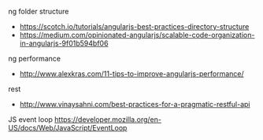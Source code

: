 ng folder structure
* https://scotch.io/tutorials/angularjs-best-practices-directory-structure
* https://medium.com/opinionated-angularjs/scalable-code-organization-in-angularjs-9f01b594bf06

ng performance
* http://www.alexkras.com/11-tips-to-improve-angularjs-performance/

rest
*  http://www.vinaysahni.com/best-practices-for-a-pragmatic-restful-api

JS event loop
https://developer.mozilla.org/en-US/docs/Web/JavaScript/EventLoop
